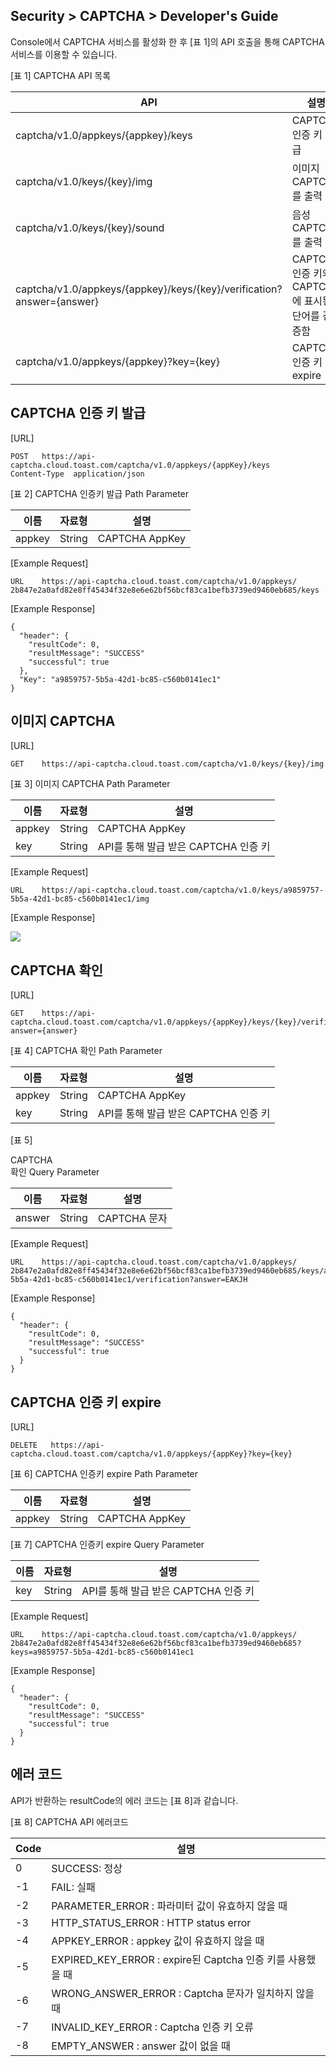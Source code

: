 ## Security > CAPTCHA > Developer's Guide

Console에서 CAPTCHA 서비스를 활성화 한 후 [표 1]의 API 호출을 통해 CAPTCHA 서비스를 이용할 수 있습니다.

[표 1] CAPTCHA API 목록

|API|	설명|
|---|---|
|captcha/v1.0/appkeys/{appkey}/keys|	CAPTCHA 인증 키 발급|
|captcha/v1.0/keys/{key}/img|	이미지 CAPTCHA를 출력|
|captcha/v1.0/keys/{key}/sound|	음성 CAPTCHA를 출력|
|captcha/v1.0/appkeys/{appkey}/keys/{key}/verification?answer={answer}|	CAPTCHA 인증 키와 CAPTCHA에 표시된 단어를 검증함|
|captcha/v1.0/appkeys/{appkey}?key={key}|	CAPTCHA 인증 키 expire|

## CAPTCHA 인증 키 발급

[URL]

```
POST   https://api-captcha.cloud.toast.com/captcha/v1.0/appkeys/{appKey}/keys
Content-Type  application/json
```

[표 2] CAPTCHA 인증키 발급 Path Parameter

|이름|	자료형|	설명|
|---|---|---|
|appkey|	String|	CAPTCHA AppKey|

[Example Request]

```
URL    https://api-captcha.cloud.toast.com/captcha/v1.0/appkeys/ 2b847e2a0afd82e8ff45434f32e8e6e62bf56bcf83ca1befb3739ed9460eb685/keys
```

[Example Response]

```
{
  "header": {
    "resultCode": 0,
    "resultMessage": "SUCCESS"
    "successful": true
  },
  "Key": "a9859757-5b5a-42d1-bc85-c560b0141ec1"
}
```

## 이미지 CAPTCHA

[URL]

```
GET    https://api-captcha.cloud.toast.com/captcha/v1.0/keys/{key}/img
```

[표 3] 이미지 CAPTCHA Path Parameter

|이름|	자료형|	설명|
|---|---|---|
|appkey|	String|	CAPTCHA AppKey|
|key|	String|	API를 통해 발급 받은 CAPTCHA 인증 키|

[Example Request]

```
URL    https://api-captcha.cloud.toast.com/captcha/v1.0/keys/a9859757-5b5a-42d1-bc85-c560b0141ec1/img
```

[Example Response]

![](http://static.toastoven.net/prod_captcha/img_01.gif)

## CAPTCHA 확인

[URL]

```
GET    https://api-captcha.cloud.toast.com/captcha/v1.0/appkeys/{appKey}/keys/{key}/verification?answer={answer}
```

[표 4] CAPTCHA 확인 Path Parameter

|이름|	자료형|	설명|
|---|---|---|
|appkey|	String|	CAPTCHA AppKey|
|key|	String|	API를 통해 발급 받은 CAPTCHA 인증 키|

[표 5]

CAPTCHA  
확인 Query Parameter

|이름|	자료형|	설명|
|---|---|---|
|answer|	String|	CAPTCHA 문자|

[Example Request]

```
URL    https://api-captcha.cloud.toast.com/captcha/v1.0/appkeys/ 2b847e2a0afd82e8ff45434f32e8e6e62bf56bcf83ca1befb3739ed9460eb685/keys/a9859757-5b5a-42d1-bc85-c560b0141ec1/verification?answer=EAKJH
```

[Example Response]

```
{
  "header": {
    "resultCode": 0,
    "resultMessage": "SUCCESS"
    "successful": true
  }
}
```

## CAPTCHA 인증 키 expire

[URL]

```
DELETE   https://api-captcha.cloud.toast.com/captcha/v1.0/appkeys/{appKey}?key={key}
```

[표 6] CAPTCHA 인증키 expire Path Parameter

|이름|	자료형|	설명|
|---|---|---|
|appkey|	String|	CAPTCHA AppKey|

[표 7] CAPTCHA 인증키 expire Query Parameter

|이름|	자료형|	설명|
|---|---|---|
|key|	String|	API를 통해 발급 받은 CAPTCHA 인증 키|

[Example Request]

```
URL    https://api-captcha.cloud.toast.com/captcha/v1.0/appkeys/ 2b847e2a0afd82e8ff45434f32e8e6e62bf56bcf83ca1befb3739ed9460eb685?keys=a9859757-5b5a-42d1-bc85-c560b0141ec1
```

[Example Response]

```
{
  "header": {
    "resultCode": 0,
    "resultMessage": "SUCCESS"
    "successful": true
  }
}
```

## 에러 코드

API가 반환하는 resultCode의 에러 코드는 [표 8]과 같습니다.  

[표 8] CAPTCHA API 에러코드

|Code|	설명|
|---|---|
|0|	SUCCESS: 정상|
|-1|	FAIL: 실패|
|-2|	PARAMETER_ERROR : 파라미터 값이 유효하지 않을 때|
|-3|	HTTP_STATUS_ERROR : HTTP status error|
|-4|	APPKEY_ERROR : appkey 값이 유효하지 않을 때|
|-5|	EXPIRED_KEY_ERROR : expire된 Captcha 인증 키를 사용했을 때|
|-6|	WRONG_ANSWER_ERROR : Captcha 문자가 일치하지 않을 때|
|-7|	INVALID_KEY_ERROR : Captcha 인증 키 오류|
|-8|	EMPTY_ANSWER : answer 값이 없을 때|
